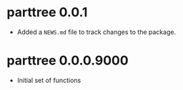 # parttree 0.0.1

* Added a `NEWS.md` file to track changes to the package.

# parttree 0.0.0.9000

* Initial set of functions
